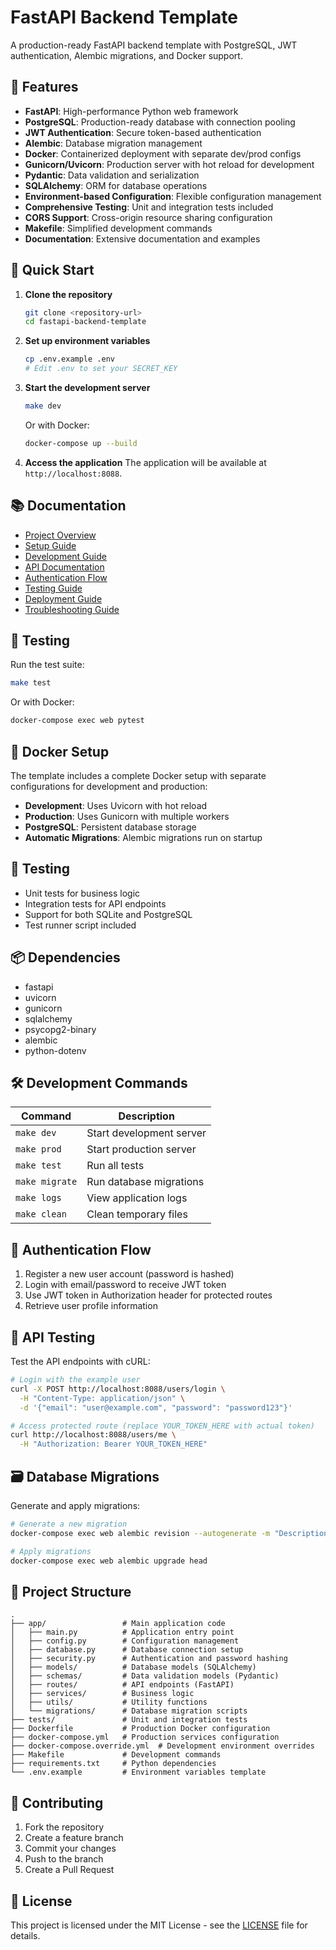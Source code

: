 # FastAPI Backend Template

A production-ready FastAPI backend template with PostgreSQL, JWT authentication, Alembic migrations, and Docker support.

## 🚀 Features

- **FastAPI**: High-performance Python web framework
- **PostgreSQL**: Production-ready database with connection pooling
- **JWT Authentication**: Secure token-based authentication
- **Alembic**: Database migration management
- **Docker**: Containerized deployment with separate dev/prod configs
- **Gunicorn/Uvicorn**: Production server with hot reload for development
- **Pydantic**: Data validation and serialization
- **SQLAlchemy**: ORM for database operations
- **Environment-based Configuration**: Flexible configuration management
- **Comprehensive Testing**: Unit and integration tests included
- **CORS Support**: Cross-origin resource sharing configuration
- **Makefile**: Simplified development commands
- **Documentation**: Extensive documentation and examples

## 🏁 Quick Start

1. **Clone the repository**
   ```bash
   git clone <repository-url>
   cd fastapi-backend-template
   ```

2. **Set up environment variables**
   ```bash
   cp .env.example .env
   # Edit .env to set your SECRET_KEY
   ```

3. **Start the development server**
   ```bash
   make dev
   ```

   Or with Docker:
   ```bash
   docker-compose up --build
   ```

4. **Access the application**
   The application will be available at `http://localhost:8088`.

## 📚 Documentation

- [Project Overview](SUMMARY.md)
- [Setup Guide](SETUP_GUIDE.md)
- [Development Guide](DEVELOPMENT_GUIDE.md)
- [API Documentation](API_DOCUMENTATION.md)
- [Authentication Flow](AUTH_FLOW.md)
- [Testing Guide](TESTING_README.md)
- [Deployment Guide](DEPLOYMENT_GUIDE.md)
- [Troubleshooting Guide](TROUBLESHOOTING.md)

## 🧪 Testing

Run the test suite:
```bash
make test
```

Or with Docker:
```bash
docker-compose exec web pytest
```

## 🐳 Docker Setup

The template includes a complete Docker setup with separate configurations for development and production:

- **Development**: Uses Uvicorn with hot reload
- **Production**: Uses Gunicorn with multiple workers
- **PostgreSQL**: Persistent database storage
- **Automatic Migrations**: Alembic migrations run on startup

## 🧪 Testing

- Unit tests for business logic
- Integration tests for API endpoints
- Support for both SQLite and PostgreSQL
- Test runner script included

## 📦 Dependencies

- fastapi
- uvicorn
- gunicorn
- sqlalchemy
- psycopg2-binary
- alembic
- python-dotenv

## 🛠️ Development Commands

| Command | Description |
|---------|-------------|
| `make dev` | Start development server |
| `make prod` | Start production server |
| `make test` | Run all tests |
| `make migrate` | Run database migrations |
| `make logs` | View application logs |
| `make clean` | Clean temporary files |

## 🔐 Authentication Flow

1. Register a new user account (password is hashed)
2. Login with email/password to receive JWT token
3. Use JWT token in Authorization header for protected routes
4. Retrieve user profile information

## 🧪 API Testing

Test the API endpoints with cURL:

```bash
# Login with the example user
curl -X POST http://localhost:8088/users/login \
  -H "Content-Type: application/json" \
  -d '{"email": "user@example.com", "password": "password123"}'

# Access protected route (replace YOUR_TOKEN_HERE with actual token)
curl http://localhost:8088/users/me \
  -H "Authorization: Bearer YOUR_TOKEN_HERE"
```

## 🗃️ Database Migrations

Generate and apply migrations:
```bash
# Generate a new migration
docker-compose exec web alembic revision --autogenerate -m "Description"

# Apply migrations
docker-compose exec web alembic upgrade head
```

## 📖 Project Structure

```
.
├── app/                 # Main application code
│   ├── main.py          # Application entry point
│   ├── config.py        # Configuration management
│   ├── database.py      # Database connection setup
│   ├── security.py      # Authentication and password hashing
│   ├── models/          # Database models (SQLAlchemy)
│   ├── schemas/         # Data validation models (Pydantic)
│   ├── routes/          # API endpoints (FastAPI)
│   ├── services/        # Business logic
│   ├── utils/           # Utility functions
│   └── migrations/      # Database migration scripts
├── tests/               # Unit and integration tests
├── Dockerfile           # Production Docker configuration
├── docker-compose.yml   # Production services configuration
├── docker-compose.override.yml  # Development environment overrides
├── Makefile             # Development commands
├── requirements.txt     # Python dependencies
└── .env.example         # Environment variables template
```

## 🤝 Contributing

1. Fork the repository
2. Create a feature branch
3. Commit your changes
4. Push to the branch
5. Create a Pull Request

## 📄 License

This project is licensed under the MIT License - see the [LICENSE](LICENSE) file for details.